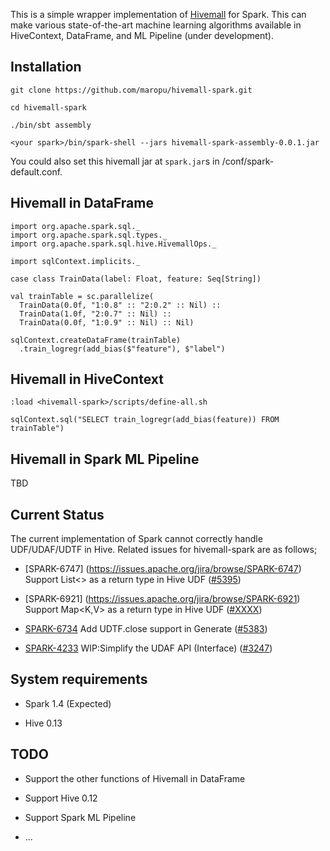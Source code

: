 This is a simple wrapper implementation of [Hivemall](https://github.com/myui/hivemall/) for Spark.
This can make various state-of-the-art machine learning algorithms available in HiveContext, DataFrame, and ML Pipeline (under development).

Installation
--------------------

```
git clone https://github.com/maropu/hivemall-spark.git

cd hivemall-spark

./bin/sbt assembly

<your spark>/bin/spark-shell --jars hivemall-spark-assembly-0.0.1.jar
```

You could also set this hivemall jar at `spark.jar`s in <your spark>/conf/spark-default.conf.

Hivemall in DataFrame
--------------------

```
import org.apache.spark.sql._
import org.apache.spark.sql.types._
import org.apache.spark.sql.hive.HivemallOps._

import sqlContext.implicits._

case class TrainData(label: Float, feature: Seq[String])

val trainTable = sc.parallelize(
  TrainData(0.0f, "1:0.8" :: "2:0.2" :: Nil) ::
  TrainData(1.0f, "2:0.7" :: Nil) ::
  TrainData(0.0f, "1:0.9" :: Nil) :: Nil)

sqlContext.createDataFrame(trainTable)
  .train_logregr(add_bias($"feature"), $"label")
```

Hivemall in HiveContext
--------------------

```
:load <hivemall-spark>/scripts/define-all.sh

sqlContext.sql("SELECT train_logregr(add_bias(feature)) FROM trainTable")
```

Hivemall in Spark ML Pipeline
--------------------

TBD


Current Status
--------------------
The current implementation of Spark cannot correctly handle UDF/UDAF/UDTF in Hive.
Related issues for hivemall-spark are as follows;

* [SPARK-6747] (https://issues.apache.org/jira/browse/SPARK-6747) Support List<> as a return type in Hive UDF ([#5395](https://github.com/apache/spark/pull/5395))

* [SPARK-6921] (https://issues.apache.org/jira/browse/SPARK-6921) Support Map<K,V> as a return type in Hive UDF ([#XXXX](https://github.com/apache/spark/pull/XXXX))

* [SPARK-6734](https://issues.apache.org/jira/browse/SPARK-6734) Add UDTF.close support in Generate ([#5383](https://github.com/apache/spark/pull/5383))

* [SPARK-4233](https://issues.apache.org/jira/browse/SPARK-4233) WIP:Simplify the UDAF API (Interface) ([#3247](https://github.com/apache/spark/pull/3247))

System requirements
--------------------

* Spark 1.4 (Expected)

* Hive 0.13

TODO
--------------------

* Support the other functions of Hivemall in DataFrame

* Support Hive 0.12

* Support Spark ML Pipeline

* ...
